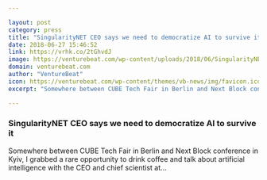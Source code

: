 ```yaml
---

layout: post
category: press
title: "SingularityNET CEO says we need to democratize AI to survive it"
date: 2018-06-27 15:46:52
link: https://vrhk.co/2tGhvdJ
image: https://venturebeat.com/wp-content/uploads/2018/06/SingularityNET-CEO-AI-democratic-process.jpg?fit=1000%2C480&strip=all
domain: venturebeat.com
author: "VentureBeat"
icon: https://venturebeat.com/wp-content/themes/vb-news/img/favicon.ico
excerpt: "Somewhere between CUBE Tech Fair in Berlin and Next Block conference in Kyiv, I grabbed a rare opportunity to drink coffee and talk about artificial intelligence with the CEO and chief scientist at…"

---
```


### SingularityNET CEO says we need to democratize AI to survive it

Somewhere between CUBE Tech Fair in Berlin and Next Block conference in Kyiv, I grabbed a rare opportunity to drink coffee and talk about artificial intelligence with the CEO and chief scientist at…